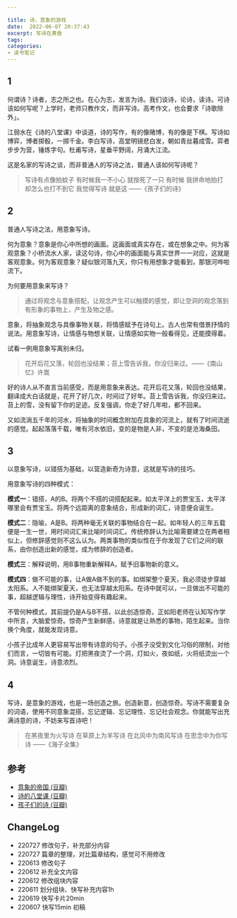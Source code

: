 ```yaml
---

title: 诗，意象的游戏
date:  2022-06-07 20:37:43
excerpt: 写诗在黄昏
tags: 
categories: 
- 读书笔记
---
```


## 1

何谓诗？诗者，志之所之也。在心为志，发言为诗。我们谈诗，论诗，读诗。可诗该如何写呢？上学时，老师只教作文，而非写诗。高考作文，也会要求「诗歌除外」。

江弱水在《诗的八堂课》中谈道，诗的写作，有的像赌博，有的像是下棋。写诗如博弈，博者掷骰，一掷千金。李白写诗，高堂明镜悲白发，朝如青丝暮成雪。弈者步步为营，锤炼字句。杜甫写诗，星垂平野阔，月涌大江流。

这是名家的写诗之谈，而非普通人的写诗之法，普通人该如何写诗呢？

> 写诗有点像拍蚊子
> 有时候我一不小心
> 就按死了一只
> 有时候
> 我拼命地拍打
> 却怎么也打不到它
> 我觉得写诗
> 就是这
> ——《孩子们的诗》

## 2

普通人写诗之法，用意象写诗。

何为意象？意象是你心中所想的画面。这画面或真实存在，或在想象之中。何为客观意象？小桥流水人家，读这句诗，你心中的画面能与真实世界一一对应，这就是客观意象。何为客观意象？疑似银河落九天，你只有用想象才能看到，那银河哗啦流下。

为何要用意象来写诗？

> 通过将观念与意象搭配，让观念产生可以触摸的感觉，即让空洞的观念落到有形象的事物上，产生及物之感。

意象，将抽象观念与具像事物关联，将情感赋予在诗句上。古人也常有借景抒情的说法。用意象写诗，让情感与物想关联，让情感如实物一般看得见，还能摸得着。

试看一例用意象写离别未归。

> 花开后花又落，轮回也没结果；苔上雪告诉我，你没归来过。——《南山忆》许嵩

好的诗人从不直言当前感受，而是用意象来表达。花开后花又落，轮回也没结果，翻译成大白话就是，花开了好几次，时间过了好年。苔上雪告诉我，你没归来过。苔上的雪，没有留下你的足迹。反复强调，你走了好几年啦，都不回来。

又如流淌五千年的河水，将抽象的时间概念附加在具象的河流上，就有了时间流逝的感觉。起起落落千载，唯有河水依旧，变的是物是人非，不变的是沧海桑田。

## 3

以意象写诗，以错搭为基础，以营造新奇为诗意，这就是写诗的技巧。

用意象写诗的四种模式：

**模式一**：错搭，A的B。将两个不搭的词搭配起来。如太平洋上的贾宝玉，太平洋哪里会有贾宝玉。将两个远距离的意象结合，形成新的词汇，诗意便会诞生。

**模式二**：隐喻，A是B。将两种毫无关联的事物结合在一起。如年轻人的三年五载便是一生一世，用时间词汇来比喻时间词汇。传统修辞认为比喻需要建立在两者相似上，但修辞感觉则不这么认为。两类事物的类似性在于你发现了它们之间的联系，由你创造出新的感觉，成为修辞的创造者。

**模式三**：解释说明，用B事物重新解释A，赋予旧事物新的意义。

**模式四**：做不可能的事，让A做A做不到的事。如绑架整个夏天，我必须徒步穿越太阳系。人不能绑架夏天，也无法穿越太阳系。在诗中就可以，一旦做出不可能的事，超越逻辑与理性，诗开始变得有趣起来。

不管何种模式，其前提仍是A与B不搭，以此创造惊奇。正如阳老师在认知写作学中所言，大脑爱惊奇。惊奇产生新鲜感，诗意就是让熟悉的事物，陌生起来。当你换个角度，就能发现诗意。

小孩子比成年人更容易写出带有诗意的句子。小孩子没受到文化习俗的限制，对他们而言，一切皆有可能。灯把黑夜烫了一个洞，灯如火，夜如纸，火将纸烫出一个洞。诗意诞生，诗意浓烈。

## 4

写诗，是意象的游戏，也是一场创造之旅。创造新意，创造惊奇。写诗不需要复杂的词语，使用不同意象混搭，忘记逻辑、忘记理性、忘记社会观念。你就能写出充满诗意的诗，不妨来写首诗吧！

> 在黑夜里为火写诗
> 在草原上为羊写诗
> 在北风中为南风写诗
> 在思念中为你写诗
> ——《海子全集》

## 参考

- [意象的帝国 (豆瓣)](https://book.douban.com/subject/35539716/)
- [诗的八堂课 (豆瓣)](https://book.douban.com/subject/26893046/)
- [孩子们的诗 (豆瓣)](https://book.douban.com/subject/27133274/)

## ChangeLog

- 220727 修改句子，补充部分内容
- 220727 篇章的整理，对比篇章结构，感觉可不用修改
- 220613 修改句子
- 220612 补充全文内容
- 220612 修改组块内容
- 220611 划分组块、快写补充内容1h
- 220619 快写卡片20min
- 220607 快写15min 初稿
